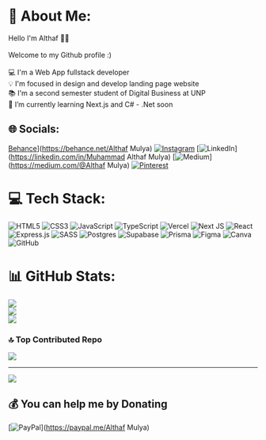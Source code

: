 # 💫 About Me:
Hello I'm Althaf 👋🏻<br><br>Welcome to my Github profile :) <br><br>💻 I'm a Web App fullstack developer <br>💡 I'm focused in design and develop landing page website<br>📚 I'm a second semester student of Digital Business at UNP<br>🌱 I’m currently learning Next.js and C# - .Net soon


## 🌐 Socials:
[Behance](https://img.shields.io/badge/Behance-1769ff?logo=behance&logoColor=white)](https://behance.net/Althaf Mulya) [![Instagram](https://img.shields.io/badge/Instagram-%23E4405F.svg?logo=Instagram&logoColor=white)](https://instagram.com/@althafmly) [![LinkedIn](https://img.shields.io/badge/LinkedIn-%230077B5.svg?logo=linkedin&logoColor=white)](https://linkedin.com/in/Muhammad Althaf Mulya) [![Medium](https://img.shields.io/badge/Medium-12100E?logo=medium&logoColor=white)](https://medium.com/@Althaf Mulya) [![Pinterest](https://img.shields.io/badge/Pinterest-%23E60023.svg?logo=Pinterest&logoColor=white)](https://pinterest.com/shinee) 

# 💻 Tech Stack:
![HTML5](https://img.shields.io/badge/html5-%23E34F26.svg?style=for-the-badge&logo=html5&logoColor=white) ![CSS3](https://img.shields.io/badge/css3-%231572B6.svg?style=for-the-badge&logo=css3&logoColor=white) ![JavaScript](https://img.shields.io/badge/javascript-%23323330.svg?style=for-the-badge&logo=javascript&logoColor=%23F7DF1E) ![TypeScript](https://img.shields.io/badge/typescript-%23007ACC.svg?style=for-the-badge&logo=typescript&logoColor=white) ![Vercel](https://img.shields.io/badge/vercel-%23000000.svg?style=for-the-badge&logo=vercel&logoColor=white) ![Next JS](https://img.shields.io/badge/Next-black?style=for-the-badge&logo=next.js&logoColor=white) ![React](https://img.shields.io/badge/react-%2320232a.svg?style=for-the-badge&logo=react&logoColor=%2361DAFB) ![Express.js](https://img.shields.io/badge/express.js-%23404d59.svg?style=for-the-badge&logo=express&logoColor=%2361DAFB) ![SASS](https://img.shields.io/badge/SASS-hotpink.svg?style=for-the-badge&logo=SASS&logoColor=white) ![Postgres](https://img.shields.io/badge/postgres-%23316192.svg?style=for-the-badge&logo=postgresql&logoColor=white) ![Supabase](https://img.shields.io/badge/Supabase-3ECF8E?style=for-the-badge&logo=supabase&logoColor=white) ![Prisma](https://img.shields.io/badge/Prisma-3982CE?style=for-the-badge&logo=Prisma&logoColor=white) ![Figma](https://img.shields.io/badge/figma-%23F24E1E.svg?style=for-the-badge&logo=figma&logoColor=white) ![Canva](https://img.shields.io/badge/Canva-%2300C4CC.svg?style=for-the-badge&logo=Canva&logoColor=white) ![GitHub](https://img.shields.io/badge/github-%23121011.svg?style=for-the-badge&logo=github&logoColor=white)
# 📊 GitHub Stats:
![](https://github-readme-stats.vercel.app/api?username=Althaf671&theme=dracula&hide_border=true&include_all_commits=true&count_private=true)<br/>
![](https://nirzak-streak-stats.vercel.app/?user=Althaf671&theme=dracula&hide_border=true)<br/>
![](https://github-readme-stats.vercel.app/api/top-langs/?username=Althaf671&theme=dracula&hide_border=true&include_all_commits=true&count_private=true&layout=compact)

### 🔝 Top Contributed Repo
![](https://github-contributor-stats.vercel.app/api?username=Althaf671&limit=5&theme=gotham&combine_all_yearly_contributions=true)

---
[![](https://visitcount.itsvg.in/api?id=Althaf671&icon=0&color=2)](https://visitcount.itsvg.in)

  ## 💰 You can help me by Donating
  [![PayPal](https://img.shields.io/badge/PayPal-00457C?style=for-the-badge&logo=paypal&logoColor=white)](https://paypal.me/Althaf Mulya) 

  
<!-- Proudly created with GPRM ( https://gprm.itsvg.in ) -->
